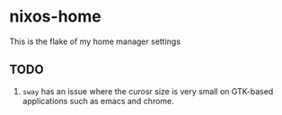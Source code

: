 # nixos-home
This is the flake of my home manager settings

## TODO

1. `sway` has an issue where the curosr size is very small on GTK-based applications such as emacs and chrome.
